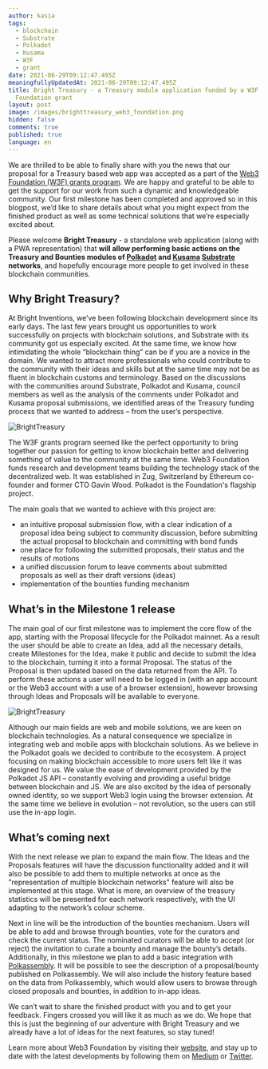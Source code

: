 ```yaml
---
author: kasia
tags:
  - blockchain
  - Substrate
  - Polkadot
  - Kusama
  - W3F
  - grant
date: 2021-06-29T09:12:47.495Z
meaningfullyUpdatedAt: 2021-06-29T09:12:47.495Z
title: Bright Treasury - a Treasury module application funded by a W3F
  Foundation grant
layout: post
image: /images/brighttreasury_web3_foundation.png
hidden: false
comments: true
published: true
language: en
---
```

We are thrilled to be able to finally share with you the news that our proposal for a Treasury based web app was accepted as a part of the [Web3 Foundation (W3F) grants program](https://web3.foundation/grants/). We are happy and grateful to be able to get the support for our work from such a dynamic and knowledgeable community. Our first milestone has been completed and approved so in this blogpost, we’d like to share details about what you might expect from the finished product as well as some technical solutions that we’re especially excited about. 

Please welcome **Bright Treasury** - a standalone web application (along with a PWA representation) that **will allow performing basic actions on the Treasury and Bounties modules of [Polkadot](https://polkadot.network/) and [Kusama](https://kusama.network/) [Substrate](https://substrate.dev/) networks**, and hopefully encourage more people to get involved in these blockchain communities.

## **Why Bright Treasury?**

At Bright Inventions, we’ve been following blockchain development since its early days. The last few years brought us opportunities to work successfully on projects with blockchain solutions, and Substrate with its community got us especially excited. At the same time, we know how intimidating the whole “blockchain thing” can be if you are a novice in the domain. We wanted to attract more professionals who could contribute to the community with their ideas and skills but at the same time may not be as fluent in blockchain customs and terminology. Based on the discussions with the communities around Substrate, Polkadot and Kusama, council members as well as the analysis of the comments under Polkadot and Kusama proposal submissions, we identified areas of the Treasury funding process that we wanted to address – from the user’s perspective.

![BrightTreasury](../../static/images/artboard-–-5.png "")

The W3F grants program seemed like the perfect opportunity to bring together our passion for getting to know blockchain better and delivering something of value to the community at the same time. Web3 Foundation funds research and development teams building the technology stack of the decentralized web. It was established in Zug, Switzerland by Ethereum co-founder and former CTO Gavin Wood. Polkadot is the Foundation's flagship project.

The main goals that we wanted to achieve with this project are:

* an intuitive proposal submission flow, with a clear indication of a proposal idea being subject to community discussion, before submitting the actual proposal to blockchain and committing with bond funds 
* one place for following the submitted proposals, their status and the results of motions
* a unified discussion forum to leave comments about submitted proposals as well as their draft versions (ideas)
* implementation of the bounties funding mechanism

## **What’s in the Milestone 1 release**

The main goal of our first milestone was to implement the core flow of the app, starting with the Proposal lifecycle for the Polkadot mainnet. As a result the user should be able to create an Idea, add all the necessary details, create Milestones for the Idea, make it public and decide to submit the Idea to the blockchain, turning it into a formal Proposal. The status of the Proposal is then updated based on the data returned from the API. To perform these actions a user will need to be logged in (with an app account or the Web3 account with a use of a browser extension), however browsing through Ideas and Proposals will be available to everyone.

![BrightTreasury](../../static/images/screenshot-2021-05-24-at-10.21.30.png "")

Although our main fields are web and mobile solutions, we are keen on blockchain technologies. As a natural consequence we specialize in integrating web and mobile apps with blockchain solutions. As we believe in the Polkadot goals we decided to contribute to the ecosystem. A project focusing on making blockchain accessible to more users felt like it was designed for us. We value the ease of development provided by the Polkadot JS API – constantly evolving and providing a useful bridge between blockchain and JS. We are also excited by the idea of personally owned identity, so we support Web3 login using the browser extension. At the same time we believe in evolution – not revolution, so the users can still use the in-app login.

## **What’s coming next**

With the next release we plan to expand the main flow. The Ideas and the Proposals features will have the discussion functionality added and it will also be possible to add them to multiple networks at once as the "representation of multiple blockchain networks" feature will also be implemented at this stage. What is more, an overview of the treasury statistics will be presented for each network respectively, with the UI adapting to the network’s colour scheme. 

Next in line will be the introduction of the bounties mechanism. Users will be able to add and browse through bounties, vote for the curators and check the current status. The nominated curators will be able to accept (or reject) the invitation to curate a bounty and manage the bounty’s details. Additionally, in this milestone we plan to add a basic integration with [Polkassembly](https://polkadot.polkassembly.io/). It will be possible to see the description of a proposal/bounty published on Polkassembly. We will also include the history feature based on the data from Polkassembly, which would allow users to browse through closed proposals and bounties, in addition to in-app ideas.

We can’t wait to share the finished product with you and to get your feedback. Fingers crossed you will like it as much as we do. We hope that this is just the beginning of our adventure with Bright Treasury and we already have a lot of ideas for the next features, so stay tuned!

Learn more about Web3 Foundation by visiting their [website](https://web3.foundation/), and stay up to date with the latest developments by following them on [Medium](https://medium.com/web3foundation) or [Twitter](https://twitter.com/web3foundation).
